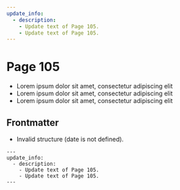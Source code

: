 ```yaml
---
update_info:
  - description:
    - Update text of Page 105.
    - Update text of Page 105.
---
```

# Page 105

- Lorem ipsum dolor sit amet, consectetur adipiscing elit
- Lorem ipsum dolor sit amet, consectetur adipiscing elit
- Lorem ipsum dolor sit amet, consectetur adipiscing elit


## Frontmatter

- Invalid structure (date is not defined).

```
---
update_info:
  - description:
    - Update text of Page 105.
    - Update text of Page 105.
---
```
